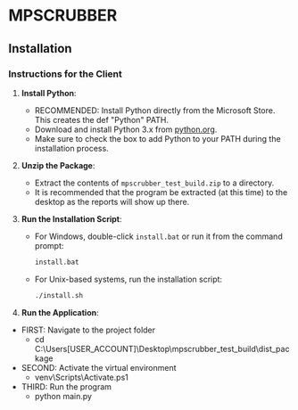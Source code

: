 # MPSCRUBBER

## Installation

### Instructions for the Client

1. **Install Python**:
   - RECOMMENDED: Install Python directly from the Microsoft Store.
     This creates the def "Python" PATH.
   - Download and install Python 3.x from [python.org](https://www.python.org/downloads/).
   - Make sure to check the box to add Python to your PATH during the installation process.

2. **Unzip the Package**:
   - Extract the contents of `mpscrubber_test_build.zip` to a directory.
   - It is recommended that the program be extracted (at this time) to 
     the desktop as the reports will show up there.

3. **Run the Installation Script**:
   - For Windows, double-click `install.bat` or run it from the command prompt:
     ```bat
     install.bat
     ```
   - For Unix-based systems, run the installation script:
     ```sh
     ./install.sh
     ```

4. **Run the Application**:
- FIRST: Navigate to the project folder
   - cd C:\Users\[USER_ACCOUNT]\Desktop\mpscrubber_test_build\dist_package
- SECOND: Activate the virtual environment
   - venv\Scripts\Activate.ps1
- THIRD: Run the program
   - python main.py